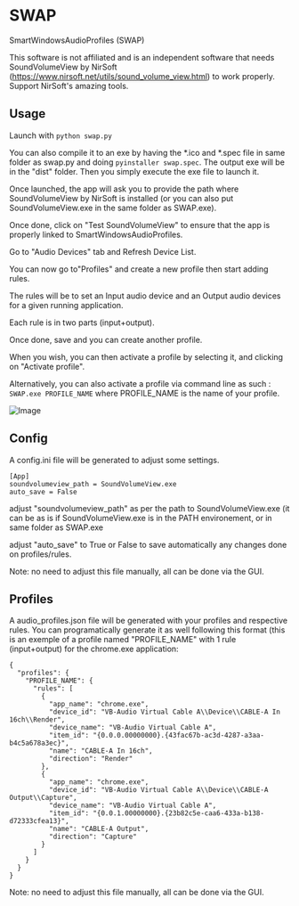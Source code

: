 # SWAP
SmartWindowsAudioProfiles (SWAP)

This software is not affiliated and is an independent software that needs SoundVolumeView by NirSoft (https://www.nirsoft.net/utils/sound_volume_view.html) to work properly.
Support NirSoft's amazing tools.

## Usage
Launch with `python swap.py`

You can also compile it to an exe by having the *.ico and *.spec file in same folder as swap.py and doing `pyinstaller swap.spec`. The output exe will be in the "dist" folder.
Then you simply execute the exe file to launch it.

Once launched, the app will ask you to provide the path where SoundVolumeView by NirSoft is installed (or you can also put SoundVolumeView.exe in the same folder as SWAP.exe).

Once done, click on "Test SoundVolumeView" to ensure that the app is properly linked to SmartWindowsAudioProfiles.

Go to "Audio Devices" tab and Refresh Device List.

You can now go to"Profiles" and create a new profile then start adding rules.

The rules will be to set an Input audio device and an Output audio devices for a given running application.

Each rule is in two parts (input+output).

Once done, save and you can create another profile.

When you wish, you can then activate a profile by selecting it, and clicking on "Activate profile".

Alternatively, you can also activate a profile via command line as such : `SWAP.exe PROFILE_NAME` where PROFILE_NAME is the name of your profile.

![Image]()

## Config
A config.ini file will be generated to adjust some settings.

```
[App]
soundvolumeview_path = SoundVolumeView.exe
auto_save = False
```
adjust "soundvolumeview_path" as per the path to SoundVolumeView.exe (it can be as is if SoundVolumeView.exe is in the PATH environement, or in same folder as SWAP.exe

adjust "auto_save" to True or False to save automatically any changes done on profiles/rules.

Note: no need to adjust this file manually, all can be done via the GUI.

## Profiles
A audio_profiles.json file will be generated with your profiles and respective rules. 
You can programatically generate it as well following this format (this is an exemple of a profile named "PROFILE_NAME" with 1 rule (input+output) for the chrome.exe application:

```
{
  "profiles": {
    "PROFILE_NAME": {
      "rules": [
        {
          "app_name": "chrome.exe",
          "device_id": "VB-Audio Virtual Cable A\\Device\\CABLE-A In 16ch\\Render",
          "device_name": "VB-Audio Virtual Cable A",
          "item_id": "{0.0.0.00000000}.{43fac67b-ac3d-4287-a3aa-b4c5a678a3ec}",
          "name": "CABLE-A In 16ch",
          "direction": "Render"
        },
        {
          "app_name": "chrome.exe",
          "device_id": "VB-Audio Virtual Cable A\\Device\\CABLE-A Output\\Capture",
          "device_name": "VB-Audio Virtual Cable A",
          "item_id": "{0.0.1.00000000}.{23b82c5e-caa6-433a-b138-d72333cfea13}",
          "name": "CABLE-A Output",
          "direction": "Capture"
        }
      ]
    }
  }
}
```

Note: no need to adjust this file manually, all can be done via the GUI.
